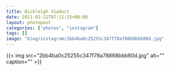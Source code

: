 ```yaml
---
title: Bickleigh Viaduct
date: 2011-02-22T07:12:25+00:00
layout: photopost
categories: ["photos", "instagram"]
tags: []
image: "blog/instagram/2bb4ba0c25255c347f78a78868bbb80d.jpg"
---
```


{{< img src="2bb4ba0c25255c347f78a78868bbb80d.jpg" alt="" caption="" >}}



